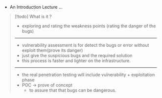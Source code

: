 
- An Introduction Lecture ...

>[!todo] What is it ?
>- exploring and rating the weakness points (rating the danger of the bugs)
>---
>- vulnerability assessment is for detect the bugs or error without exploit them(prove its danger)
>- just give the suspicious bugs and the required solution
>- this process is faster and lighter on the infrastructure.
>---
>- the real penetration testing will include vulnerability + exploitation phase
>- POC -> prove of concept
>	- to assure that that bugs can be dangerous.

